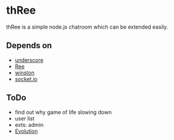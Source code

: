 thRee
=====

thRee is a simple node.js chatroom which can be extended easily.

Depends on
----------

*   [underscore](https://github.com/documentcloud/underscore/)
*   [Ree](https://github.com/caasi/Ree)
*   [winston](https://github.com/flatiron/winston)
*   [socket.io](https://github.com/LearnBoost/socket.io)

ToDo
----

*   find out why game of life slowing down
*   user list
*   exts: admin
*   [Evolution](./EVO.md)
